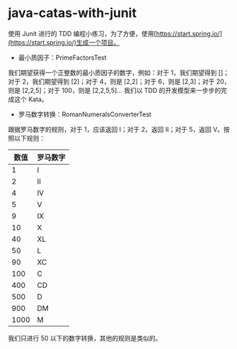 # java-catas-with-junit
使用 Junit 进行的 TDD 编程小练习，为了方便，使用[https://start.spring.io/](https://start.spring.io/)生成一个项目。

- 最小质因子：PrimeFactorsTest
  
我们期望获得一个正整数的最小质因子的数字，例如：对于 1，我们期望得到 []；对于 2，我们期望得到 [2]；对于 4，则是 [2,2]；对于 6，则是 [2,3]；对于 20，则是 [2,2,5]；对于 100，则是 [2,2,5,5]... 我们以 TDD 的开发模型来一步步的完成这个 Kata。

- 罗马数字转换：RomanNumeralsConverterTest

跟据罗马数字的规则，对于 1，应该返回 I；对于 2，返回 II；对于 5，返回 V。按照以下规则：

| 数值 | 罗马数字
| -------- | --------
| 1     | I  
| 2     | II  
| 4     | IV
| 5    | V
| 9     | IX  
| 10     | X
| 40     | XL
| 50    | L
| 90   |  XC
| 100   |  C
| 400   |  CD
| 500   |  D
| 900   |  DM
| 1000   |  M

我们只进行 50 以下的数字转换，其他的规则是类似的。

